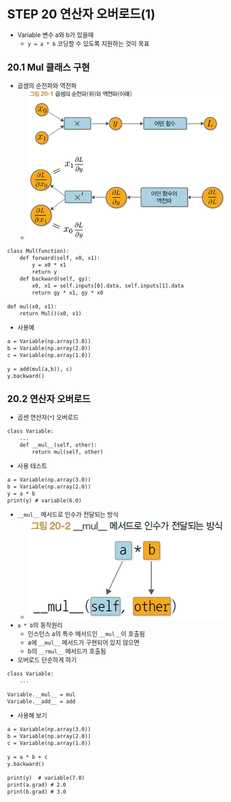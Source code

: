 # STEP 20 연산자 오버로드(1)
* Variable 변수 a와 b가 있을때
  * `y = a * b` 코딩할 수 있도록 지원하는 것이 목표
## 20.1 Mul 클래스 구현
* 곱셈의 순전파와 역전파
  * ![곱셈](../../images/그림%2020-1.png)
``` 
class Mul(function):
    def forward(self, x0, x1):
        y = x0 * x1
        return y
    def backward(self, gy):
        x0, x1 = self.inputs[0].data, self.inputs[1].data
        return gy * x1, gy * x0

def mul(x0, x1):
    return Mul()(x0, x1)
```
* 사용예
``` 
a = Variable(np.array(3.0))
b = Variable(np.array(2.0))
c = Variable(np.array(1.0))

y = add(mul(a,b)), c)
y.backward()
```
## 20.2 연산자 오버로드
* 곱센 연산자(`*`) 오버로드
``` 
class Variable:
    ...
    def __mul__(self, other):
        return mul(self, other)
```
* 사용 테스트
``` 
a = Variable(np.array(3.0))
b = Variable(np.array(2.0))
y = a * b
print(y) # variable(6.0)
```
* `__mul__` 메서드로 인수가 전달되는 방식
  * ![mul](../../images/그림%2020-2.png)
* `a * b`의 동작원리 
  * 인스턴스 a의 특수 메서드인 `__mul__`이 호출됨
  * a에 `__mul__` 메서드가 구현되어 있지 않으면
  * b의 `__rmul__` 메서드가 호출됨
* 오버로드 단순하게 하기
``` 
class Variable:
    ...
    
Variable.__mul__ = mul
Variable.__add__ = add
```
* 사용해 보기
``` 
a = Variable(np.array(3.0))
b = Variable(np.array(2.0))
c = Variable(np.array(1.0))

y = a * b + c
y.backward()

print(y)  # variable(7.0)
print(a.grad) # 2.0
print(b.grad) # 3.0
```